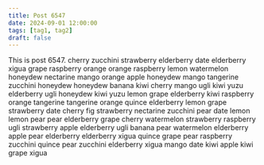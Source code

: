 ```yaml
---
title: Post 6547
date: 2024-09-01 12:00:00
tags: [tag1, tag2]
draft: false
---
```

This is post 6547.
cherry
zucchini
strawberry
elderberry
date
elderberry
xigua
grape
raspberry
orange
orange
raspberry
lemon
watermelon
honeydew
nectarine
mango
orange
apple
honeydew
mango
tangerine
zucchini
honeydew
honeydew
banana
kiwi
cherry
mango
ugli
kiwi
yuzu
elderberry
ugli
honeydew
kiwi
yuzu
lemon
grape
elderberry
kiwi
raspberry
orange
tangerine
tangerine
orange
quince
elderberry
lemon
grape
strawberry
date
cherry
fig
strawberry
nectarine
zucchini
pear
date
lemon
lemon
pear
pear
elderberry
grape
cherry
watermelon
strawberry
raspberry
ugli
strawberry
apple
elderberry
ugli
banana
pear
watermelon
elderberry
apple
pear
elderberry
elderberry
xigua
quince
grape
pear
raspberry
zucchini
quince
pear
zucchini
elderberry
xigua
mango
date
kiwi
apple
kiwi
grape
xigua
